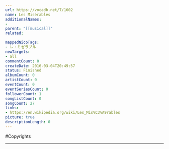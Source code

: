 ```yaml
---
url: https://vocadb.net/T/1602
name: Les Misérables
additionalNames: 
- 
parent: "[[musical]]"
related:

mappedNicoTags:
- レ・ミゼラブル
newTargets:
- all
commentCount: 0
createDate: 2016-03-04T20:49:57
status: Finished
albumCount: 0
artistCount: 0
eventCount: 0
eventSeriesCount: 0
followerCount: 1
songListCount: 0
songCount: 27
links: 
- https://en.wikipedia.org/wiki/Les_Mis%C3%A9rables
picture: true
descriptionLength: 0
---
```


#Copyrights



---

